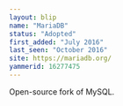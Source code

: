 ```yaml
---
layout: blip
name: "MariaDB"
status: "Adopted"
first_added: "July 2016"
last_seen: "October 2016"
site: https://mariadb.org/
yammerid: 16277475
---
```

Open-source fork of MySQL.